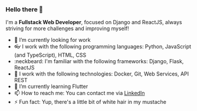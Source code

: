 ### Hello there 👋

I'm a <strong>Fullstack Web Developer</strong>, focused on Django and ReactJS, always striving for more challenges and improving myself!
- 🔭 I’m currently looking for work
- :eyeglasses: I work with the following programming languages: Python, JavaScript (and TypeScript), HTML, CSS
- :neckbeard: I'm familiar with the following frameworks: Django, Flask, ReactJS
- :thought_balloon: I work with the following technologies: Docker, Git, Web Services, API REST
- 🌱 I’m currently learning Flutter
- 📫 How to reach me: You can contact me via [LinkedIn](https://www.linkedin.com/in/victorwhostert/)
- ⚡ Fun fact: Yup, there's a little bit of white hair in my mustache
